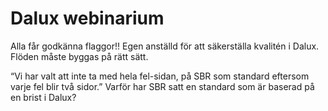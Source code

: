 # Dalux webinarium

Alla får godkänna flaggor!!
Egen anställd för att säkerställa kvalitén i Dalux. Flöden måste byggas på rätt sätt.

“Vi  har valt att inte ta med hela fel-sidan, på SBR som standard eftersom varje fel blir två sidor.” Varför har SBR satt en standard som är baserad på en brist i Dalux?